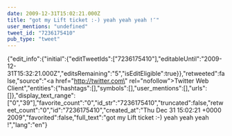```yaml
---
date: 2009-12-31T15:02:21.000Z
title: "got my Lift ticket :-) yeah yeah yeah !″"
user_mentions: "undefined"
tweet_id: "7236175410"
pub_type: "tweet"
---
```

{"edit_info":{"initial":{"editTweetIds":["7236175410"],"editableUntil":"2009-12-31T15:32:21.000Z","editsRemaining":"5","isEditEligible":true}},"retweeted":false,"source":"<a href=\"http://twitter.com\" rel=\"nofollow\">Twitter Web Client</a>","entities":{"hashtags":[],"symbols":[],"user_mentions":[],"urls":[]},"display_text_range":["0","39"],"favorite_count":"0","id_str":"7236175410","truncated":false,"retweet_count":"0","id":"7236175410","created_at":"Thu Dec 31 15:02:21 +0000 2009","favorited":false,"full_text":"got my Lift ticket :-) yeah yeah yeah !","lang":"en"}
